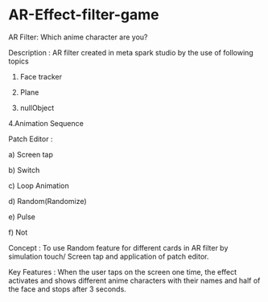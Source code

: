 # AR-Effect-filter-game

AR Filter: Which anime character are you?

Description : AR filter created in meta spark studio by the use of following topics 

1. Face tracker
   
2. Plane
   
3. nullObject
   
 4.Animation Sequence

Patch Editor :

a) Screen tap

b) Switch

c) Loop Animation

d) Random(Randomize)

e) Pulse 

f) Not

Concept : To use Random feature for different cards in AR filter by simulation touch/ Screen tap and application of patch editor.

Key Features : When the user taps on the screen one time, the effect activates and shows different anime characters with their names and half of the face and stops after 3 seconds.  

